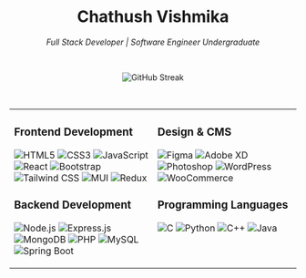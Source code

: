 <div align="center">

# Chathush Vishmika
*Full Stack Developer | Software Engineer Undergraduate*



</div>

<br/>

<div align="center">

![GitHub Streak](https://github-readme-streak-stats.herokuapp.com/?user=chathush-vish&theme=github-dark-blue&hide_border=true&background=0D1117&stroke=58A6FF&ring=58A6FF&fire=58A6FF&currStreakLabel=58A6FF)


</div>


<br/>

<table>
<tr>
<td width="50%" valign="top">

### Frontend Development
![HTML5](https://img.shields.io/badge/HTML5-21262D?style=for-the-badge&logo=html5&logoColor=E34F26)
![CSS3](https://img.shields.io/badge/CSS3-21262D?style=for-the-badge&logo=css3&logoColor=1572B6)
![JavaScript](https://img.shields.io/badge/JavaScript-21262D?style=for-the-badge&logo=javascript&logoColor=F7DF1E)
![React](https://img.shields.io/badge/React-21262D?style=for-the-badge&logo=react&logoColor=61DAFB)
![Bootstrap](https://img.shields.io/badge/Bootstrap-21262D?style=for-the-badge&logo=bootstrap&logoColor=7952B3)
![Tailwind CSS](https://img.shields.io/badge/Tailwind_CSS-21262D?style=for-the-badge&logo=tailwind-css&logoColor=06B6D4)
![MUI](https://img.shields.io/badge/MUI-21262D?style=for-the-badge&logo=mui&logoColor=007FFF)
![Redux](https://img.shields.io/badge/Redux-21262D?style=for-the-badge&logo=redux&logoColor=764ABC)

### Backend Development
![Node.js](https://img.shields.io/badge/Node.js-21262D?style=for-the-badge&logo=nodedotjs&logoColor=339933)
![Express.js](https://img.shields.io/badge/Express.js-21262D?style=for-the-badge&logo=express&logoColor=FFFFFF)
![MongoDB](https://img.shields.io/badge/MongoDB-21262D?style=for-the-badge&logo=mongodb&logoColor=47A248)
![PHP](https://img.shields.io/badge/PHP-21262D?style=for-the-badge&logo=php&logoColor=777BB4)
![MySQL](https://img.shields.io/badge/MySQL-21262D?style=for-the-badge&logo=mysql&logoColor=4479A1)
![Spring Boot](https://img.shields.io/badge/Spring_Boot-21262D?style=for-the-badge&logo=springboot&logoColor=6DB33F)

</td>
<td width="50%" valign="top">

### Design & CMS
![Figma](https://img.shields.io/badge/Figma-21262D?style=for-the-badge&logo=figma&logoColor=F24E1E)
![Adobe XD](https://img.shields.io/badge/Adobe_XD-21262D?style=for-the-badge&logo=adobe-xd&logoColor=FF61F6)
![Photoshop](https://img.shields.io/badge/Photoshop-21262D?style=for-the-badge&logo=adobe-photoshop&logoColor=31A8FF)
![WordPress](https://img.shields.io/badge/WordPress-21262D?style=for-the-badge&logo=wordpress&logoColor=21759B)
![WooCommerce](https://img.shields.io/badge/WooCommerce-21262D?style=for-the-badge&logo=woocommerce&logoColor=96588A)

### Programming Languages
![C](https://img.shields.io/badge/C-21262D?style=for-the-badge&logo=c&logoColor=A8B9CC)
![Python](https://img.shields.io/badge/Python-21262D?style=for-the-badge&logo=python&logoColor=3776AB)
![C++](https://img.shields.io/badge/C++-21262D?style=for-the-badge&logo=c%2B%2B&logoColor=00599C)
![Java](https://img.shields.io/badge/Java-21262D?style=for-the-badge&logo=openjdk&logoColor=ED8B00)

</td>
</tr>
</table>


